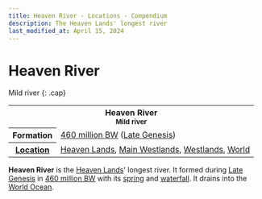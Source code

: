 ```yaml
---
title: Heaven River - Locations - Compendium
description: The Heaven Lands' longest river
last_modified_at: April 15, 2024
---
```


# Heaven River
Mild river
{: .cap}

<div class="table right plainlinks" markdown=0>
  <table class="table full borders smallest">
    <tr><th colspan=2>Heaven River<br><small>Mild river</small></th></tr>
    <tr><th>Formation</th><td><a href="/compendium/events/genesis/#460-million-bw">460 million BW</a> (<a href="/compendium/events/genesis/#late-genesis">Late Genesis</a>)</td></tr>
    <tr><th><a href="/compendium/locations/">Location</a></th><td><a href="/compendium/locations/heaven-lands/">Heaven Lands</a>, <a href="/compendium/locations/main-westlands/">Main Westlands</a>, <a href="/compendium/locations/westlands/">Westlands</a>, <a href="/compendium/locations/world/">World</a></td></tr>
  </table>
</div>

**Heaven River** is the [Heaven Lands](/compendium/locations/heaven-lands/)' longest river. It formed during [Late Genesis](/compendium/events/genesis/#late-genesis) in [460 million BW](/compendium/events/genesis/#460-million-bw) with its [spring](/compendium/locations/heavens-spring/) and [waterfall](/compendium/locations/heaven-falls/). It drains into the [World Ocean](/compendium/locations/world-ocean/).